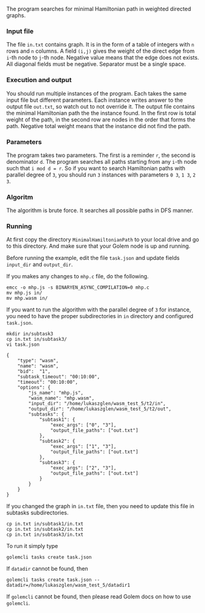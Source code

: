 The program searches for minimal Hamiltonian path
in weighted directed graphs.

### Input file

The file `in.txt` contains graph. It is in the form of a table of integers with `n` rows and `n` columns. A field `(i,j)` gives the weight of the direct edge from `i`-th node to `j`-th node. Negative value means that the edge does not exists. All diagonal fields must be negative. Separator must be a single space.

### Execution and output

You should run multiple instances of the program. Each takes the same input file but different parameters. Each instance writes answer to the output file `out.txt`, so watch out to not override it. The output file contains the minimal Hamiltonian path the the instance found. In the first row is total weight of the path, in the second row are nodes in the order that forms the path. Negative total weight means that the instance did not find the path.

### Parameters

The program takes two parameters. The first is a reminder `r`, the second is denominator `d`. The program searches all paths starting from any `i`-th node such that `i mod d = r`. So if you want to search Hamiltonian paths with parallel degree of `3`, you should run `3` instances with parameters `0 3`, `1 3`, `2 3`.

### Algoritm

The algorithm is brute force. It searches all possible paths in DFS manner.

### Running

At first copy the directory `MinimalHamiltonianPath` to your local drive and go to this directory. And make sure that your Golem node is up and running.

Before running the example, edit the file `task.json` and update fields `input_dir` and `output_dir`.

If you makes any changes to `mhp.c` file, do the following.

```
emcc -o mhp.js -s BINARYEN_ASYNC_COMPILATION=0 mhp.c
mv mhp.js in/
mv mhp.wasm in/
```

If you want to run the algorithm with the parallel degree of `3` for instance, you need to have the proper subdirectories in `in` directory and configured `task.json`. 

```
mkdir in/subtask3
cp in.txt in/subtask3/
vi task.json
```

```
{
    "type": "wasm",
    "name": "wasm",
    "bid":  "1",
    "subtask_timeout": "00:10:00",
    "timeout": "00:10:00",
    "options": {
        "js_name": "mhp.js",
        "wasm_name": "mhp.wasm",
        "input_dir": "/home/lukaszglen/wasm_test_5/t2/in",
        "output_dir": "/home/lukaszglen/wasm_test_5/t2/out",
        "subtasks": {
            "subtask1": {
                "exec_args": ["0", "3"],
                "output_file_paths": ["out.txt"]
            },
            "subtask2": {
                "exec_args": ["1", "3"],
                "output_file_paths": ["out.txt"]
            },
            "subtask3": {
                "exec_args": ["2", "3"],
                "output_file_paths": ["out.txt"]
            }
        }
    }
}
```

If you changed the graph in `in.txt` file, then you need to update this file in subtasks subdirectories.

```
cp in.txt in/subtask1/in.txt 
cp in.txt in/subtask2/in.txt 
cp in.txt in/subtask3/in.txt 
```

To run it simply type

```
golemcli tasks create task.json
```

If `datadir` cannot be found, then

```
golemcli tasks create task.json --datadir=/home/lukaszglen/wasm_test_5/datadir1
```

If `golemcli` cannot be found, then please read Golem docs on how to use `golemcli`.

